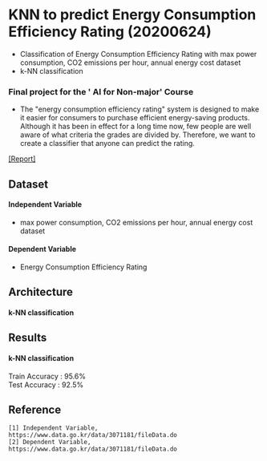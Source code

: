 # KNN to predict Energy Consumption Efficiency Rating (20200624)
- Classification of Energy Consumption Efficiency Rating with max power consumption, CO2 emissions per hour, annual energy cost dataset
- k-NN classification

### Final project for the ' AI for Non-major' Course
- The "energy consumption efficiency rating" system is designed to make it easier for consumers to purchase efficient energy-saving products.
Although it has been in effect for a long time now, few people are well aware of what criteria the grades are divided by. 
Therefore, we want to create a classifier that anyone can predict the rating.  

[[Report]](https://github.com/OH-Seoyoung/KNN_to_predict_Energy_Consumption_Efficiency_Rating/blob/master/Report.pdf)  

## Dataset  
#### Independent Variable  
- max power consumption, CO2 emissions per hour, annual energy cost dataset  
#### Dependent Variable  
- Energy Consumption Efficiency Rating   

## Architecture
#### k-NN classification

## Results
#### k-NN classification  
  Train Accuracy : 95.6%  
  Test Accuracy : 92.5%
  
## Reference  
```
[1] Independent Variable, https://www.data.go.kr/data/3071181/fileData.do    
[2] Dependent Variable, https://www.data.go.kr/data/3071181/fileData.do
```
